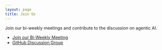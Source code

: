 ```yaml
---  
layout: page  
title: Join Us  
---  
```

  
Join our bi-weekly meetings and contribute to the discussion on agentic AI.  
  
- [Join our Bi-Weekly Meeting](#)  
- [GitHub Discussion Group](#)  
